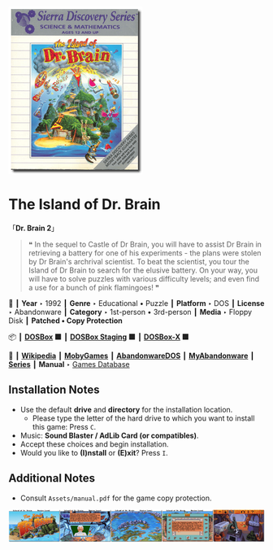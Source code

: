 ![](Thumbnail.png "application-thumbnail")

# The Island of Dr. Brain

「**Dr. Brain 2**」

> ❝ In the sequel to Castle of Dr Brain, you will have to assist Dr Brain in retrieving a battery for one of his experiments - the plans were stolen by Dr Brain's archrival scientist. To beat the scientist, you tour the Island of Dr Brain to search for the elusive battery. On your way, you will have to solve puzzles with various difficulty levels; and even find a use for a bunch of pink flamingoes! ❞
>

📌 ┃ **Year** ‣ 1992 ┃ **Genre** ‣ Educational • Puzzle ┃ **Platform** ‣ DOS ┃ **License** ‣ Abandonware ┃ **Category** ‣ 1st-person • 3rd-person ┃ **Media** ‣ Floppy Disk ┃ **Patched • Copy Protection** 

📦 ┃ **[DOSBox](https://www.dosbox.com/) 🟩** ┃ **[DOSBox Staging](https://dosbox-staging.github.io/) 🟩** ┃ **[DOSBox-X](https://dosbox-x.com/) 🟩** 

📎 ┃ **[Wikipedia](https://en.wikipedia.org/wiki/The_Island_of_Dr._Brain)** ┃ **[MobyGames](https://www.mobygames.com/game/1524/the-island-of-dr-brain/)** ┃ **[AbandonwareDOS](https://www.abandonwaredos.com/abandonware-game.php?abandonware=The+Island+of+Dr.+Brain&gid=1256)** ┃ **[MyAbandonware](https://www.myabandonware.com/game/the-island-of-dr-brain-1j6)** ┃ **[Series](https://en.wikipedia.org/wiki/Dr._Brain)** ┃ **Manual** ‣ [Games Database](https://www.gamesdatabase.org/game/microsoft-dos/island-of-dr-brain) 

## Installation Notes
- Use the default **drive** and **directory** for the installation location.
  - Please type the letter of the hard drive to which you want to install this game: Press `C`.
- Music: **Sound Blaster / AdLib Card (or compatibles)**.
- Accept these choices and begin installation.
- Would you like to **(I)nstall** or **(E)xit**? Press `I`.

## Additional Notes
- Consult `Assets/manual.pdf` for the game copy protection.

![](Montage.png "The Island of Dr. Brain")

